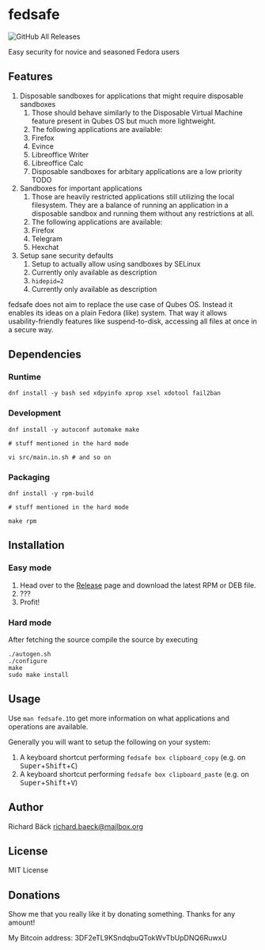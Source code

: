 # fedsafe

![GitHub All Releases](https://img.shields.io/github/downloads/ritschmaster/fedsafe/total)

Easy security for novice and seasoned Fedora users

## Features

1. Disposable sandboxes for applications that might require disposable sandboxes
    1. Those should behave similarly to the Disposable Virtual Machine feature present in Qubes OS but much more lightweight.
    2. The following applications are available: 
      1. Firefox
      2. Evince
      3. Libreoffice Writer
      4. Libreoffice Calc 
    3. Disposable sandboxes for arbitary applications are a low priority TODO
2. Sandboxes for important applications
    1. Those are heavily restricted applications still utilizing the local filesystem. They are a balance of running an application in a disposable sandbox and running them without any restrictions at all.
    2. The following applications are available: 
      1. Firefox
      2. Telegram
      3. Hexchat
3. Setup sane security defaults
    1. Setup to actually allow using sandboxes by SELinux
      1. Currently only available as description
    2. `hidepid=2`
      1. Currently only available as description

fedsafe does not aim to replace the use case of Qubes OS. Instead it enables its ideas on a plain Fedora (like) system. That way it allows usability-friendly features like suspend-to-disk, accessing all files at once in a secure way.

## Dependencies 

### Runtime

    dnf install -y bash sed xdpyinfo xprop xsel xdotool fail2ban

### Development

    dnf install -y autoconf automake make 
    
    # stuff mentioned in the hard mode
    
    vi src/main.in.sh # and so on
    
### Packaging

    dnf install -y rpm-build
    
    # stuff mentioned in the hard mode
    
    make rpm
    

## Installation

### Easy mode

1. Head over to the [Release](https://github.com/ritschmaster/fedsafe/releases) page and download the latest RPM or DEB file.
2. ???
3. Profit!

### Hard mode

After fetching the source compile the source by executing

    ./autogen.sh
    ./configure
    make
    sudo make install

## Usage

Use `man fedsafe.1`to get more information on what applications and operations are available.

Generally you will want to setup the following on your system:
1. A keyboard shortcut performing `fedsafe box clipboard_copy` (e.g. on <kbd>Super</kbd>+<kbd>Shift</kbd>+<kbd>C</kbd>)
2. A keyboard shortcut performing `fedsafe box clipboard_paste` (e.g. on <kbd>Super</kbd>+<kbd>Shift</kbd>+<kbd>V</kbd>)

## Author

Richard Bäck <richard.baeck@mailbox.org>

## License

MIT License

## Donations

Show me that you really like it by donating something. Thanks for any amount!

My Bitcoin address: 3DF2eTL9KSndqbuQTokWvTbUpDNQ6RuwxU
